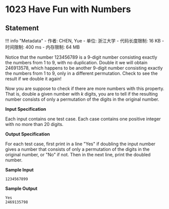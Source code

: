 
# 1023 Have Fun with Numbers

## Statement

!!! info "Metadata"
    - 作者: CHEN, Yue
    - 单位: 浙江大学
    - 代码长度限制: 16 KB
    - 时间限制: 400 ms
    - 内存限制: 64 MB

Notice that the number 123456789 is a 9-digit number consisting exactly the numbers from 1 to 9, with no duplication.  Double it we will obtain 246913578, which happens to be another 9-digit number consisting exactly the numbers from 1 to 9, only in a different permutation.  Check to see the result if we double it again!

Now you are suppose to check if there are more numbers with this property.  That is, double a given number with $k$ digits, you are to tell if the resulting number consists of only a permutation of the digits in the original number.

**Input Specification**

Each input contains one test case.  Each case contains one positive integer with no more than 20 digits.

**Output Specification**

For each test case, first print in a line "Yes" if doubling the input number gives a number that consists of only a permutation of the digits in the original number, or "No" if not.  Then in the next line, print the doubled number.

**Sample Input**
```plaintext
1234567899
```

**Sample Output**
```plaintext
Yes
2469135798
```
